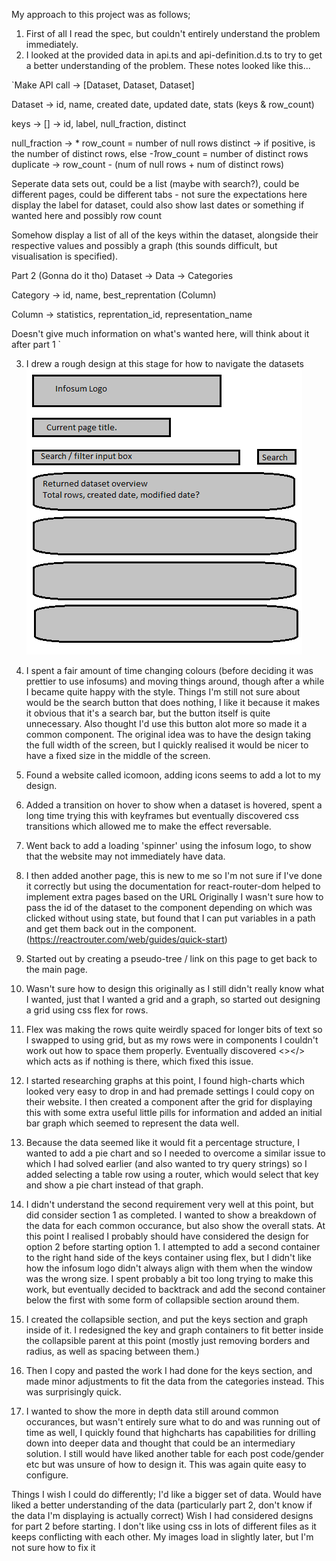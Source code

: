 My approach to this project was as follows;

1. First of all I read the spec, but couldn't entirely understand the problem immediately.
2. I looked at the provided data in api.ts and api-definition.d.ts to try to get a better understanding of the problem. These notes looked like this...

`Make API call -> [Dataset, Dataset, Dataset]

Dataset -> id, name, created date, updated date, stats (keys & row_count)

keys -> [] -> id, label, null_fraction, distinct


null_fraction -> * row_count = number of null rows
distinct -> if positive, is the number of distinct rows, else *-1*row_count = number of distinct rows
duplicate -> row_count - (num of null rows + num of distinct rows)



Seperate data sets out, could be a list (maybe with search?), could be different pages, could be different tabs - not sure the expectations here
display the label for dataset, could also show last dates or something if wanted here and possibly row count

Somehow display a list of all of the keys within the dataset, alongside their respective values and possibly a graph (this sounds difficult, but visualisation is specified).

Part 2 (Gonna do it tho)
Dataset -> Data -> Categories

Category -> id, name, best_reprentation (Column)

Column -> statistics, reprentation_id, representation_name

Doesn't give much information on what's wanted here, will think about it after part 1
`

3. I drew a rough design at this stage for how to navigate the datasets
![Initial design](/readmeextra/initialdesign.png "First design")

4. I spent a fair amount of time changing colours (before deciding it was prettier to use infosums) and moving things around, though after a while I became quite happy with the style.
Things I'm still not sure about would be the search button that does nothing, I like it because it makes it obvious that it's a search bar, but the button itself is quite unnecessary. Also thought I'd use this button alot more so made it a common component. The original idea was to have the design taking the full width of the screen, but I quickly realised it would be nicer to have a fixed size in the middle of the screen.

5. Found a website called icomoon, adding icons seems to add a lot to my design.

6. Added a transition on hover to show when a dataset is hovered, spent a long time trying this with keyframes but eventually discovered css transitions which allowed me to make the effect reversable.

7. Went back to add a loading 'spinner' using the infosum logo, to show that the website may not immediately have data.

8. I then added another page, this is new to me so I'm not sure if I've done it correctly but using the documentation for react-router-dom helped to implement extra pages based on the URL
Originally I wasn't sure how to pass the id of the dataset to the component depending on which was clicked without using state, but found that I can put variables in a path and get them back out in the component.
(https://reactrouter.com/web/guides/quick-start)

9. Started out by creating a pseudo-tree / link on this page to get back to the main page.

10. Wasn't sure how to design this originally as I still didn't really know what I wanted, just that I wanted a grid and a graph, so started out designing a grid using css flex for rows.

11. Flex was making the rows quite weirdly spaced for longer bits of text so I swapped to using grid, but as my rows were in components I couldn't work out how to space them properly.
Eventually discovered <></> which acts as if nothing is there, which fixed this issue.

12. I started researching graphs at this point, I found high-charts which looked very easy to drop in and had premade settings I could copy on their website. I then created a component after the grid for displaying this with some extra useful little pills for information and added an initial bar graph which seemed to represent the data well.

13. Because the data seemed like it would fit a percentage structure, I wanted to add a pie chart and so I needed to overcome a similar issue to which I had solved earlier (and also wanted to try query strings) so I added selecting a table row using a router, which would select that key and show a pie chart instead of that graph.

14. I didn't understand the second requirement very well at this point, but did consider section 1 as completed. I wanted to show a breakdown of the data for each common occurance, but also show the overall stats. At this point I realised I probably should have considered the design for option 2 before starting option 1.
I attempted to add a second container to the right hand side of the keys container using flex, but I didn't like how the infosum logo didn't always align with them when the window was the wrong size. I spent probably a bit too long trying to make this work, but eventually decided to backtrack and add the second container below the first with some form of collapsible section around them.

15. I created the collapsible section, and put the keys section and graph inside of it. I redesigned the key and graph containers to fit better inside the collapsible parent at this point (mostly just removing borders and radius, as well as spacing between them.)

16. Then I copy and pasted the work I had done for the keys section, and made minor adjustments to fit the data from the categories instead. This was surprisingly quick.

17. I wanted to show the more in depth data still around common occurances, but wasn't entirely sure what to do and was running out of time as well, I quickly found that highcharts has capabilities for drilling down into deeper data and thought that could be an intermediary solution. I still would have liked another table for each post code/gender etc but was unsure of how to design it. This was again quite easy to configure.


Things I wish I could do differently;
I'd like a bigger set of data.
Would have liked a better understanding of the data (particularly part 2, don't know if the data I'm displaying is actually correct)
Wish I had considered designs for part 2 before starting.
I don't like using css in lots of different files as it keeps conflicting with each other.
My images load in slightly later, but I'm not sure how to fix it